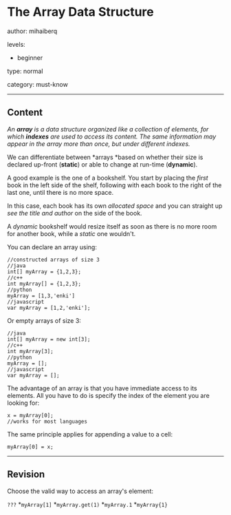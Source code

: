 # The Array Data Structure
author: mihaiberq

levels:

  - beginner

type: normal

category: must-know

---
## Content

*An **array** is a data structure organized like a collection of elements, for which **indexes** are used to access its content. The same information may appear in the array more than once, but under different indexes.*

We can differentiate between *arrays *based on whether their size is declared up-front (**static**) or able to change at run-time (**dynamic**).

A good example is the one of a bookshelf. You start by placing the *first* book in the left side of the shelf, following with each book to the right of the last one, until there is no more space.

In this case, each book has its own *allocated space* and you can straight up *see the title and author* on the side of the book. 

A *dynamic* bookshelf would resize itself as soon as there is no more room for another book, while a *static* one wouldn't.


You can declare an array using:
```
//constructed arrays of size 3
//java
int[] myArray = {1,2,3};
//c++
int myArray[] = {1,2,3};
//python
myArray = [1,3,'enki'] 
//javascript
var myArray = [1,2,'enki'];
```
Or empty arrays of size 3:
```
//java
int[] myArray = new int[3];
//c++
int myArray[3];
//python
myArray = [];
//javascript
var myArray = [];

```

The advantage of an array is that you have immediate access to its elements. All you have to do is specify the index of the element you are looking for:
```
x = myArray[0];
//works for most languages
```
The same principle applies for appending a value to a cell:
```
myArray[0] = x;
```

---
## Revision

Choose the valid way to access an array's element:

`???`
*`myArray[1]`
*`myArray.get(1)`
*`myArray.1`
*`myArray{1}`